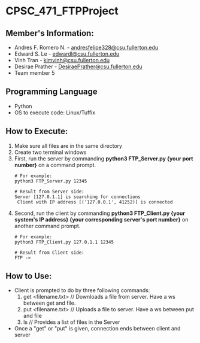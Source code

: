 # CPSC_471_FTPProject

## Member's Information:
* Andres F. Romero N. - andresfelipe328@csu.fullerton.edu
* Edward S. Le - edwardl@csu.fullerton.edu
* Vinh Tran - kimvinh@csu.fullerton.edu
* Desirae Prather - DesiraePrather@csu.fullerton.edu
* Team member 5

## Programming Language
* Python
* OS to execute code: Linux/Tuffix

## How to Execute:
1. Make sure all files are in the same directory
2. Create two terminal windows
3. First, run the server by commanding **python3 FTP_Server.py {your port number}** on a command prompt.
   ```
   # For example:
   python3 FTP_Server.py 12345
   
   # Result from Server side:
   Server [127.0.1.1] is searching for connections
    Client with IP address [('127.0.0.1', 41252)] is connected
   ```
4. Second, run the client by commanding **python3 FTP_Client.py {your system's IP address} {your corresponding server's port number}** on another command prompt.
   ```
   # For example:
   python3 FTP_Client.py 127.0.1.1 12345
   
   # Result from Client side:
   FTP ->
   ```

## How to Use:
* Client is prompted to do by three following commands:
    1. get <filename.txt> // Downloads a file from server. Have a ws between get and file.
    2. put <filename.txt> // Uploads a file to server. Have a ws between put and file
    3. ls                 // Provides a list of files in the Server
* Once a "get" or "put" is given, connection ends between client and server
